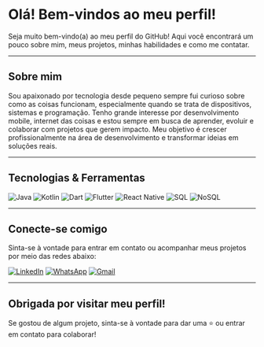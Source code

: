 #  Olá! Bem-vindos ao meu perfil!

Seja muito bem-vindo(a) ao meu perfil do GitHub! Aqui você encontrará um pouco sobre mim, meus projetos, minhas habilidades e como me contatar. 

---

## Sobre mim

Sou apaixonado por tecnologia desde pequeno sempre fui curioso sobre como as coisas funcionam, especialmente quando se trata de dispositivos, sistemas e programação. Tenho grande interesse por desenvolvimento mobile, internet das coisas e estou sempre em busca de aprender, evoluir e colaborar com projetos que gerem impacto. 
Meu objetivo é crescer profissionalmente na área de desenvolvimento e transformar ideias em soluções reais.

---

## Tecnologias & Ferramentas

![Java](https://img.shields.io/badge/-Java-333333?style=flat&logo=openjdk&logoColor=white)
![Kotlin](https://img.shields.io/badge/-Kotlin-333333?style=flat&logo=kotlin&logoColor=7F52FF)
![Dart](https://img.shields.io/badge/-Dart-333333?style=flat&logo=dart&logoColor=0175C2)
![Flutter](https://img.shields.io/badge/-Flutter-333333?style=flat&logo=flutter&logoColor=02569B)
![React Native](https://img.shields.io/badge/-React%20Native-333333?style=flat&logo=react&logoColor=61DAFB)
![SQL](https://img.shields.io/badge/-SQL-333333?style=flat&logo=mysql&logoColor=4479A1)
![NoSQL](https://img.shields.io/badge/-NoSQL-333333?style=flat&logo=mongodb&logoColor=47A248)

---

## Conecte-se comigo

Sinta-se à vontade para entrar em contato ou acompanhar meus projetos por meio das redes abaixo:

[![LinkedIn](https://img.shields.io/badge/LinkedIn-0077B5?style=for-the-badge&logo=linkedin&logoColor=white)](https://www.linkedin.com/in/gustavohcampos/)
[![WhatsApp](https://img.shields.io/badge/WhatsApp-25D366?style=for-the-badge&logo=whatsapp&logoColor=white)](https://wa.me/46999092011)
[![Gmail](https://img.shields.io/badge/Gmail-D14836?style=for-the-badge&logo=gmail&logoColor=white)](mailto:gustavohcamposdev@gmail.com)

---

##  Obrigada por visitar meu perfil!

Se gostou de algum projeto, sinta-se à vontade para dar uma ⭐️ ou entrar em contato para colaborar!
